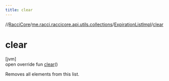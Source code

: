 ```yaml
---
title: clear
---
```

//[RacciCore](../../../index.html)/[me.racci.raccicore.api.utils.collections](../index.html)/[ExpirationListImpl](index.html)/[clear](clear.html)



# clear



[jvm]\
open override fun [clear](clear.html)()



Removes all elements from this list.




